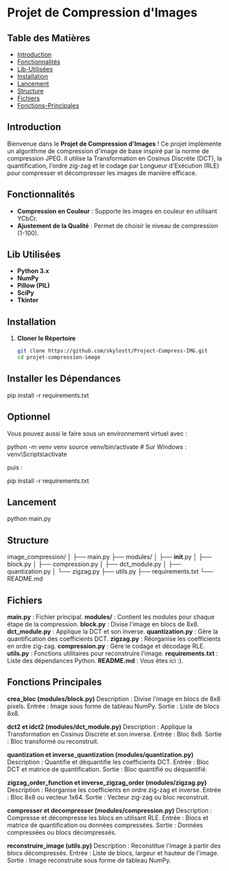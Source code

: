 # Projet de Compression d'Images

## Table des Matières
- [Introduction](#introduction)
- [Fonctionnalités](#fonctionnalités)
- [Lib-Utilisées](#Lib-Utilisées)
- [Installation](#installation)
- [Lancement](#Lancement)
- [Structure](#Structure)
- [Fichiers](#Fichiers)
- [Fonctions-Principales](#Fonctions-Principales)

## Introduction

Bienvenue dans le **Projet de Compression d'Images** ! Ce projet implémente un algorithme de compression d'image de base inspiré par la norme de compression JPEG. Il utilise la Transformation en Cosinus Discrète (DCT), la quantification, l'ordre zig-zag et le codage par Longueur d'Exécution (RLE) pour compresser et décompresser les images de manière efficace.

## Fonctionnalités

- **Compression en Couleur** : Supporte les images en couleur en utilisant YCbCr.
- **Ajustement de la Qualité** : Permet de choisir le niveau de compression (1-100).


## Lib Utilisées

- **Python 3.x**
- **NumPy**
- **Pillow (PIL)**
- **SciPy**
- **Tkinter**

## Installation

1. **Cloner le Répertoire**

   ```bash
   git clone https://github.com/skylostt/Project-Compress-IMG.git
   cd projet-compression-image

## Installer les Dépendances


pip install -r requirements.txt

## Optionnel 

Vous pouvez aussi le faire sous un environnement virtuel avec : 

python -m venv venv
source venv/bin/activate  # Sur Windows : venv\Scripts\activate

puis : 

pip install -r requirements.txt

## Lancement 

python main.py

## Structure

image_compression/
│
├── main.py
├── modules/
│   ├── __init__.py
│   ├── block.py
│   ├── compression.py
│   ├── dct_module.py
│   ├── quantization.py
│   └── zigzag.py
├── utils.py
├── requirements.txt
└── README.md

## Fichiers

**main.py** : Fichier principal.
**modules/** : Contient les modules pour chaque étape de la compression.
**block.py** : Divise l'image en blocs de 8x8.
**dct_module.py** : Applique la DCT et son inverse.
**quantization.py** : Gère la quantification des coefficients DCT.
**zigzag.py** : Réorganise les coefficients en ordre zig-zag.
**compression.py** : Gère le codage et décodage RLE.
**utils.py** : Fonctions utilitaires pour reconstruire l'image.
**requirements.txt** : Liste des dépendances Python.
**README.md** : Vous êtes ici :).

## Fonctions Principales

**crea_bloc (modules/block.py)**
Description : Divise l'image en blocs de 8x8 pixels.
Entrée : Image sous forme de tableau NumPy.
Sortie : Liste de blocs 8x8.

**dct2 et idct2 (modules/dct_module.py)**
Description : Applique la Transformation en Cosinus Discrète et son inverse.
Entrée : Bloc 8x8.
Sortie : Bloc transformé ou reconstruit.

**quantization et inverse_quantization (modules/quantization.py)**
Description : Quantifie et déquantifie les coefficients DCT.
Entrée : Bloc DCT et matrice de quantification.
Sortie : Bloc quantifié ou déquantifié.

**zigzag_order_function et inverse_zigzag_order (modules/zigzag.py)**
Description : Réorganise les coefficients en ordre zig-zag et inverse.
Entrée : Bloc 8x8 ou vecteur 1x64.
Sortie : Vecteur zig-zag ou bloc reconstruit.

**compresser et decompresser (modules/compression.py)**
Description : Compresse et décompresse les blocs en utilisant RLE.
Entrée : Blocs et matrice de quantification ou données compressées.
Sortie : Données compressées ou blocs décompressés.

**reconstruire_image (utils.py)**
Description : Reconstitue l'image à partir des blocs décompressés.
Entrée : Liste de blocs, largeur et hauteur de l'image.
Sortie : Image reconstruite sous forme de tableau NumPy.